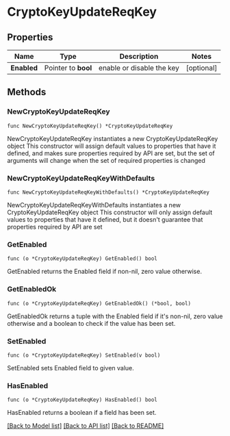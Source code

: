 # CryptoKeyUpdateReqKey

## Properties

Name | Type | Description | Notes
------------ | ------------- | ------------- | -------------
**Enabled** | Pointer to **bool** | enable or disable the key | [optional] 

## Methods

### NewCryptoKeyUpdateReqKey

`func NewCryptoKeyUpdateReqKey() *CryptoKeyUpdateReqKey`

NewCryptoKeyUpdateReqKey instantiates a new CryptoKeyUpdateReqKey object
This constructor will assign default values to properties that have it defined,
and makes sure properties required by API are set, but the set of arguments
will change when the set of required properties is changed

### NewCryptoKeyUpdateReqKeyWithDefaults

`func NewCryptoKeyUpdateReqKeyWithDefaults() *CryptoKeyUpdateReqKey`

NewCryptoKeyUpdateReqKeyWithDefaults instantiates a new CryptoKeyUpdateReqKey object
This constructor will only assign default values to properties that have it defined,
but it doesn't guarantee that properties required by API are set

### GetEnabled

`func (o *CryptoKeyUpdateReqKey) GetEnabled() bool`

GetEnabled returns the Enabled field if non-nil, zero value otherwise.

### GetEnabledOk

`func (o *CryptoKeyUpdateReqKey) GetEnabledOk() (*bool, bool)`

GetEnabledOk returns a tuple with the Enabled field if it's non-nil, zero value otherwise
and a boolean to check if the value has been set.

### SetEnabled

`func (o *CryptoKeyUpdateReqKey) SetEnabled(v bool)`

SetEnabled sets Enabled field to given value.

### HasEnabled

`func (o *CryptoKeyUpdateReqKey) HasEnabled() bool`

HasEnabled returns a boolean if a field has been set.


[[Back to Model list]](../README.md#documentation-for-models) [[Back to API list]](../README.md#documentation-for-api-endpoints) [[Back to README]](../README.md)


